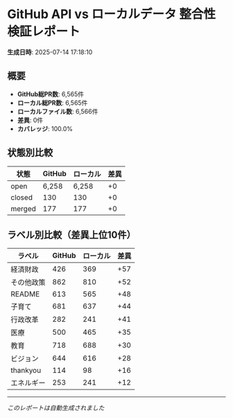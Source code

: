 # GitHub API vs ローカルデータ 整合性検証レポート

**生成日時**: 2025-07-14 17:18:10

## 概要

- **GitHub総PR数**: 6,565件
- **ローカル総PR数**: 6,565件
- **ローカルファイル数**: 6,566件
- **差異**: 0件
- **カバレッジ**: 100.0%

## 状態別比較

| 状態 | GitHub | ローカル | 差異 |
|------|--------|----------|------|
| open | 6,258 | 6,258 | +0 |
| closed | 130 | 130 | +0 |
| merged | 177 | 177 | +0 |

## ラベル別比較（差異上位10件）

| ラベル | GitHub | ローカル | 差異 |
|--------|--------|----------|------|
| 経済財政 | 426 | 369 | +57 |
| その他政策 | 862 | 810 | +52 |
| README | 613 | 565 | +48 |
| 子育て | 681 | 637 | +44 |
| 行政改革 | 282 | 241 | +41 |
| 医療 | 500 | 465 | +35 |
| 教育 | 718 | 688 | +30 |
| ビジョン | 644 | 616 | +28 |
| thankyou | 114 | 98 | +16 |
| エネルギー | 253 | 241 | +12 |

---
*このレポートは自動生成されました*